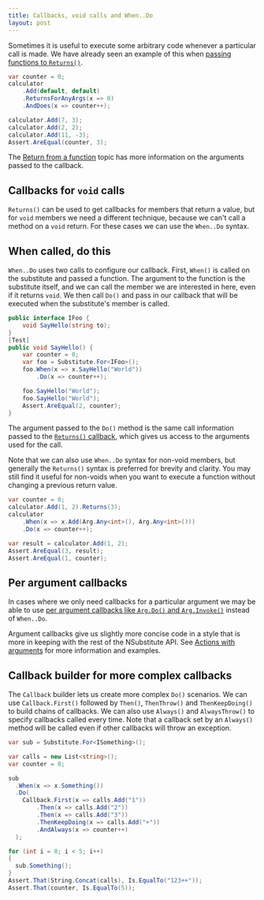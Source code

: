 ```yaml
---
title: Callbacks, void calls and When..Do
layout: post
---
```


Sometimes it is useful to execute some arbitrary code whenever a particular call is made. We have already seen an example of this when [passing functions to `Returns()`](/help/return-from-function/#callbacks).

<!--
```requiredcode
public interface ICalculator {
	int Add(int a, int b);
	string Mode { get; set; }
}
ICalculator calculator;
[SetUp] public void SetUp() { calculator = Substitute.For<ICalculator>(); }
```
-->

```csharp
var counter = 0;
calculator
    .Add(default, default)
    .ReturnsForAnyArgs(x => 0)
    .AndDoes(x => counter++);

calculator.Add(7, 3);
calculator.Add(2, 2);
calculator.Add(11, -3);
Assert.AreEqual(counter, 3);
```

The [Return from a function](/help/return-from-function) topic has more information on the arguments passed to the callback.

## Callbacks for `void` calls

`Returns()` can be used to get callbacks for members that return a value, but for `void` members we need a different technique, because we can't call a method on a `void` return. For these cases we can use the `When..Do` syntax.

## When called, do this

`When..Do` uses two calls to configure our callback. First, `When()` is called on the substitute and passed a function. The argument to the function is the substitute itself, and we can call the member we are interested in here, even if it returns `void`. We then call `Do()` and pass in our callback that will be executed when the substitute's member is called.

```csharp
public interface IFoo {
    void SayHello(string to);
}
[Test]
public void SayHello() {
    var counter = 0;
    var foo = Substitute.For<IFoo>();
    foo.When(x => x.SayHello("World"))
        .Do(x => counter++);

    foo.SayHello("World");
    foo.SayHello("World");
    Assert.AreEqual(2, counter);
}
```

The argument passed to the `Do()` method is the same call information passed to the [`Returns()` callback](/help/return-from-function), which gives us access to the arguments used for the call.

Note that we can also use `When..Do` syntax for non-void members, but generally the `Returns()` syntax is preferred for brevity and clarity. You may still find it useful for non-voids when you want to execute a function without changing a previous return value.

```csharp
var counter = 0;
calculator.Add(1, 2).Returns(3);
calculator
    .When(x => x.Add(Arg.Any<int>(), Arg.Any<int>()))
    .Do(x => counter++);

var result = calculator.Add(1, 2);
Assert.AreEqual(3, result);
Assert.AreEqual(1, counter);
```

## Per argument callbacks

In cases where we only need callbacks for a particular argument we may be able to use [per argument callbacks like `Arg.Do()` and `Arg.Invoke()`](/help/actions-with-arguments) instead of `When..Do`. 

Argument callbacks give us slightly more concise code in a style that is more in keeping with the rest of the NSubstitute API. See [Actions with arguments](/help/actions-with-arguments) for more information and examples.


## Callback builder for more complex callbacks

The `Callback` builder lets us create more complex `Do()` scenarios.  We can use `Callback.First()` followed by `Then()`, `ThenThrow()` and `ThenKeepDoing()` to build chains of callbacks. We can also use `Always()` and `AlwaysThrow()` to specify callbacks called every time. Note that a callback set by an `Always()` method will be called even if other callbacks will throw an exception.

<!--
```requiredcode
public interface ISomething { void Something(); }
```
-->

```csharp
var sub = Substitute.For<ISomething>();

var calls = new List<string>();
var counter = 0;

sub
  .When(x => x.Something())
  .Do(
    Callback.First(x => calls.Add("1"))
	    .Then(x => calls.Add("2"))
	    .Then(x => calls.Add("3"))
	    .ThenKeepDoing(x => calls.Add("+"))
	    .AndAlways(x => counter++)
  );

for (int i = 0; i < 5; i++)
{
  sub.Something();
}
Assert.That(String.Concat(calls), Is.EqualTo("123++"));
Assert.That(counter, Is.EqualTo(5));
```

